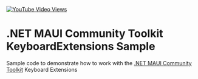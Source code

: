 [![YouTube Video Views](https://img.shields.io/youtube/views/bIsGFx7jGcM?style=social)](https://www.youtube.com/watch?v=bIsGFx7jGcM&list=PLfbOp004UaYVGg5nf36m85ygF9e_agzXD&index=53)

# .NET MAUI Community Toolkit KeyboardExtensions Sample
Sample code to demonstrate how to work with the [.NET MAUI Community Toolkit](https://github.com/CommunityToolkit/Maui) Keyboard Extensions

